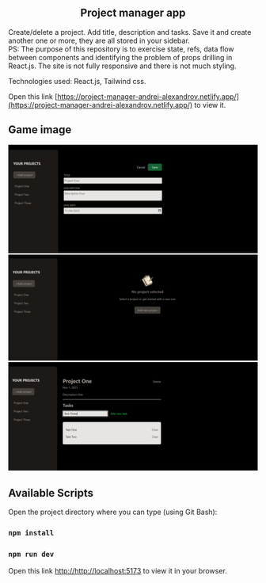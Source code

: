 <div align="center">
  <h2>Project manager app</h2>
</div>

Create/delete a project. Add title, description and tasks. 
Save it and create another one or more, they are all stored in your sidebar.
<br/>
PS: The purpose of this repository is to exercise state, refs, data flow between components and identifying the problem of props drilling in React.js. The site is not fully responsive and there is not much styling.

Technologies used: React.js, Tailwind css.

Open this link [https://project-manager-andrei-alexandrov.netlify.app/](https://project-manager-andrei-alexandrov.netlify.app/) to view it.

## Game image
![create-project](./src/assets/create-project.png)
![fill-project](./src/assets/add-project.png)
![add-tasks](./src/assets/add-task.png)

## Available Scripts

Open the project directory where you can type (using Git Bash):

### `npm install`
### `npm run dev`

Open this link [http://http://localhost:5173](http://http://localhost:5173) to view it in your browser.

